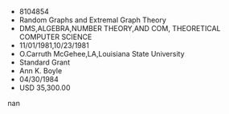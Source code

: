 
* 8104854
* Random Graphs and Extremal Graph Theory
* DMS,ALGEBRA,NUMBER THEORY,AND COM, THEORETICAL COMPUTER SCIENCE
* 11/01/1981,10/23/1981
* O.Carruth McGehee,LA,Louisiana State University
* Standard Grant
* Ann K. Boyle
* 04/30/1984
* USD 35,300.00

nan
